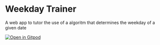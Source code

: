 # Weekday Trainer
A web app to tutor the use of a algoritm that determines the weekday of a given date

[![Open in Gitpod](https://gitpod.io/button/open-in-gitpod.svg)](https://gitpod.io/#https://github.com/Qu4tro/weekday-guru)
